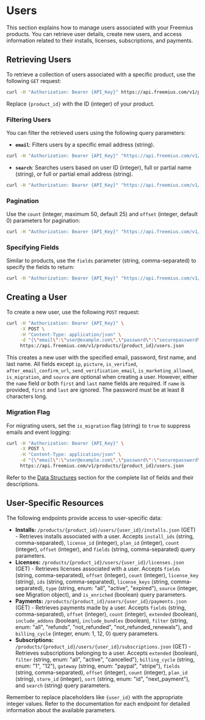 # Users

This section explains how to manage users associated with your Freemius products. You can retrieve user details, create new users, and access information related to their installs, licenses, subscriptions, and payments.

## Retrieving Users

To retrieve a collection of users associated with a specific product, use the following `GET` request:

```bash
curl -H "Authorization: Bearer {API_Key}" https://api.freemius.com/v1/products/{product_id}/users.json
```

Replace `{product_id}` with the ID (integer) of your product.

### Filtering Users

You can filter the retrieved users using the following query parameters:

* **`email`**:  Filters users by a specific email address (string).

```bash
curl -H "Authorization: Bearer {API_Key}" "https://api.freemius.com/v1/products/{product_id}/users.json?email=user@example.com"
```

* **`search`**: Searches users based on user ID (integer), full or partial name (string), or full or partial email address (string).

```bash
curl -H "Authorization: Bearer {API_Key}" "https://api.freemius.com/v1/products/{product_id}/users.json?search=John"
```

### Pagination

Use the `count` (integer, maximum 50, default 25) and `offset` (integer, default 0) parameters for pagination:

```bash
curl -H "Authorization: Bearer {API_Key}" "https://api.freemius.com/v1/products/{product_id}/users.json?count=50&offset=50"
```

### Specifying Fields

Similar to products, use the `fields` parameter (string, comma-separated) to specify the fields to return:

```bash
curl -H "Authorization: Bearer {API_Key}" "https://api.freemius.com/v1/products/{product_id}/users.json?fields=id,email,first,last"
```

## Creating a User

To create a new user, use the following `POST` request:

```bash
curl -H "Authorization: Bearer {API_Key}" \
     -X POST \
     -H "Content-Type: application/json" \
     -d "{\"email\":\"user@example.com\",\"password\":\"securepassword\",\"first\":\"John\",\"last\":\"Doe\"}" \
     https://api.freemius.com/v1/products/{product_id}/users.json
```

This creates a new user with the specified email, password, first name, and last name.  All fields except `ip`, `picture`, `is_verified`,  `after_email_confirm_url`, `send_verification_email`, `is_marketing_allowed`, `is_migration`, and `source` are optional when creating a user. However, either the `name` field *or* both `first` and `last` name fields are required.  If `name` is provided, `first` and `last` are ignored. The password must be at least 8 characters long.

### Migration Flag

For migrating users, set the `is_migration` flag (string) to `true` to suppress emails and event logging:

```bash
curl -H "Authorization: Bearer {API_Key}" \
     -X POST \
     -H "Content-Type: application/json" \
     -d "{\"email\":\"user@example.com\",\"password\":\"securepassword\",\"first\":\"John\",\"last\":\"Doe\",\"is_migration\":\"true\"}" \
     https://api.freemius.com/v1/products/{product_id}/users.json
```

Refer to the [Data Structures](14.DataStructures.md) section for the complete list of fields and their descriptions.

## User-Specific Resources

The following endpoints provide access to user-specific data:

* **Installs:** `/products/{product_id}/users/{user_id}/installs.json` (GET) - Retrieves installs associated with a user.  Accepts `install_ids` (string, comma-separated), `license_id` (integer), `plan_id` (integer), `count` (integer), `offset` (integer), and `fields` (string, comma-separated) query parameters.
* **Licenses:** `/products/{product_id}/users/{user_id}/licenses.json` (GET) - Retrieves licenses associated with a user. Accepts `fields` (string, comma-separated), `offset` (integer), `count` (integer), `license_key` (string), `ids` (string, comma-separated), `license_keys` (string, comma-separated), `type` (string, enum: "all", "active", "expired"), `source` (integer, see Migration object), and `is_enriched` (boolean) query parameters.
* **Payments:** `/products/{product_id}/users/{user_id}/payments.json` (GET) - Retrieves payments made by a user. Accepts `fields` (string, comma-separated), `offset` (integer), `count` (integer), `extended` (boolean), `include_addons` (boolean), `include_bundles` (boolean), `filter` (string, enum: "all", "refunds", "not_refunded", "not_refunded_renewals"), and `billing_cycle` (integer, enum: 1, 12, 0) query parameters.
* **Subscriptions:** `/products/{product_id}/users/{user_id}/subscriptions.json` (GET) - Retrieves subscriptions belonging to a user. Accepts `extended` (boolean), `filter` (string, enum: "all", "active", "cancelled"), `billing_cycle` (string, enum: "1", "12"), `gateway` (string, enum: "paypal", "stripe"), `fields` (string, comma-separated), `offset` (integer), `count` (integer), `plan_id` (string), `store_id` (integer), `sort` (string, enum: "id", "next_payment"), and `search` (string) query parameters.

Remember to replace placeholders like `{user_id}` with the appropriate integer values.  Refer to the documentation for each endpoint for detailed information about the available parameters.